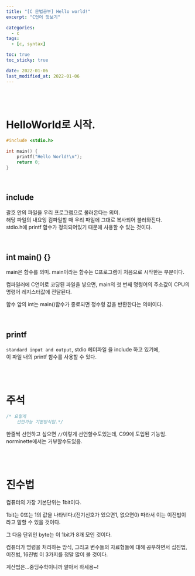 ```yaml
---
title: "[C 문법공부] Hello world!"
excerpt: "C언어 맛보기"

categories:
  - c
tags:
  - [c, syntax]

toc: true
toc_sticky: true

date: 2022-01-06
last_modified_at: 2022-01-06
---
```


<br><br>

# HelloWorld로 시작.

```c
#include <stdio.h>

int main() {
    printf("Hello World!\n");
    return 0;
}
```

<br>

## include

괄호 안의 파일을 우리 프로그램으로 불러온다는 의미.  
해당 파일의 내요잉 컴파일할 때 우리 파일에 그대로 복사되어 불러와진다.  
stdio.h에 printf 함수가 정의되어있기 때문에 사용할 수 있는 것이다.

<br>

## int main() {}

main은 함수를 의미. main이라는 함수는 C프로그램이 처음으로 시작한는 부분이다.

컴파일러에 C언어로 코딩된 파일을 넣으면, main의 첫 번째 명령어의 주소값이 CPU의 명령어 레지스터값에 전달된다.

함수 앞의 int는 main()함수가 종료되면 정수형 값을 반환한다는 의미이다.

<br>

## printf

`standard input and output`, stdio 헤더파일 을 include 하고 있기에,  
이 파일 내의 printf 함수를 사용할 수 있다.

<br><br>

# 주석

```c
/* 요렇게
    선언가능 기본방식임.*/
```

한줄씩 선언하고 싶으면 `//`이렇게 선언할수도있는데, C99에 도입된 기능임.  
norminette에서는 거부할수도있음.

<br><br>

# 진수법

컴퓨터의 가장 기본단위는 1bit이다.

1bit는 0또는 1의 값을 나타낸다.(전기신호가 있으면1, 없으면0) 따라서 이는 이진법이라고 말할 수 있을 것이다.

그 다음 단위인 byte는 이 1bit가 8개 모인 것이다.

컴퓨터가 명령을 처리하는 방식, 그리고 변수들의 자료형들에 대해 공부하면서 십진법, 이진법, 16진법 이 3가지를 정말 많이 볼 것이다.

계산법은...중딩수학이니까 알아서 하세용~!
